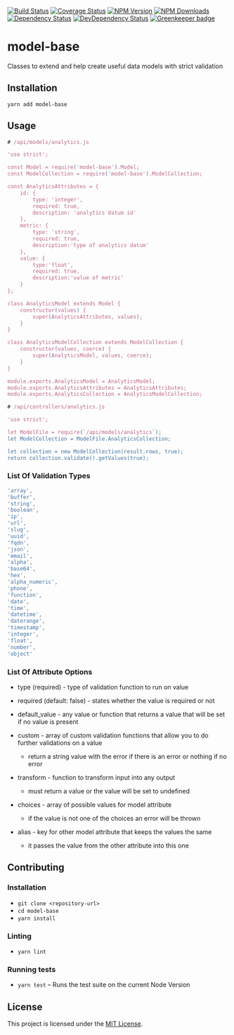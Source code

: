 [![Build Status](https://travis-ci.org/devotox/model-base.svg)](http://travis-ci.org/devotox/model-base)
[![Coverage Status](https://codecov.io/gh/devotox/model-base/branch/master/graph/badge.svg)](https://codecov.io/gh/devotox/model-base)
[![NPM Version](https://badge.fury.io/js/model-base.svg)](http://badge.fury.io/js/model-base)
[![NPM Downloads](https://img.shields.io/npm/dm/model-base.svg)](https://www.npmjs.org/package/model-base)
[![Dependency Status](https://david-dm.org/devotox/model-base.svg)](https://david-dm.org/devotox/model-base)
[![DevDependency Status](https://david-dm.org/devotox/model-base/dev-status.svg)](https://david-dm.org/devotox/model-base#info=devDependencies)
[![Greenkeeper badge](https://badges.greenkeeper.io/devotox/model-base.svg)](https://greenkeeper.io/)

model-base
==============================================================================

Classes to  extend and help create useful data models with strict validation

Installation
------------------------------------------------------------------------------

```
yarn add model-base
```


Usage
------------------------------------------------------------------------------

```javascript
# /api/models/analytics.js

'use strict';

const Model = require('model-base').Model;
const ModelCollection = require('model-base').ModelCollection;

const AnalyticsAttributes = {
	id: {
		type: 'integer',
		required: true,
		description: 'analytics datum id'
	},
	metric: {
		type: 'string',
		required: true,
		description:'type of analytics datum'
	},
	value: {
		type:'float',
		required: true,
		description:'value of metric'
	}
};

class AnalyticsModel extends Model {
	constructor(values) {
		super(AnalyticsAttributes, values);
	}
}

class AnalyticsModelCollection extends ModelCollection {
	constructor(values, coerce) {
		super(AnalyticsModel, values, coerce);
	}
}

module.exports.AnalyticsModel = AnalyticsModel;
module.exports.AnalyticsAttributes = AnalyticsAttributes;
module.exports.AnalyticsCollection = AnalyticsModelCollection;
```

```javascript
# /api/controllers/analytics.js

'use strict';

let ModelFile = require(`/api/models/analytics`);
let ModelCollection = ModelFile.AnalyticsCollection;

let collection = new ModelCollection(result.rows, true);
return collection.validate().getValues(true);
```

### List Of Validation Types

```javascript
'array',
'buffer',
'string',
'boolean',
'ip',
'url',
'slug',
'uuid',
'fqdn',
'json',
'email',
'alpha',
'base64',
'hex',
'alpha_numeric',
'phone',
'function',
'date',
'time',
'datetime',
'daterange',
'timestamp',
'integer',
'float',
'number',
'object'
  ```


### List Of Attribute Options
- type (required) - type of validation function to run on value

- required (default: false) - states whether the value is required or not

- default_value - any value or function that returns a value that will be set if no value is present

- custom - array of custom validation functions that allow you to do further validations on a value
	- return a string value with the error if there is an error or nothing if no error

- transform - function to transform input into any output
	- must return a value or the value will be set to undefined

- choices - array of possible values for model attribute
	- if the value is not one of the choices an error will be thrown

- alias - key for other model attribute that keeps the values the same
	- it passes the value from the other attribute into this one


Contributing
------------------------------------------------------------------------------

### Installation

* `git clone <repository-url>`
* `cd model-base`
* `yarn install`

### Linting

* `yarn lint`

### Running tests

* `yarn test` – Runs the test suite on the current Node Version

License
------------------------------------------------------------------------------

This project is licensed under the [MIT License](LICENSE.md).
